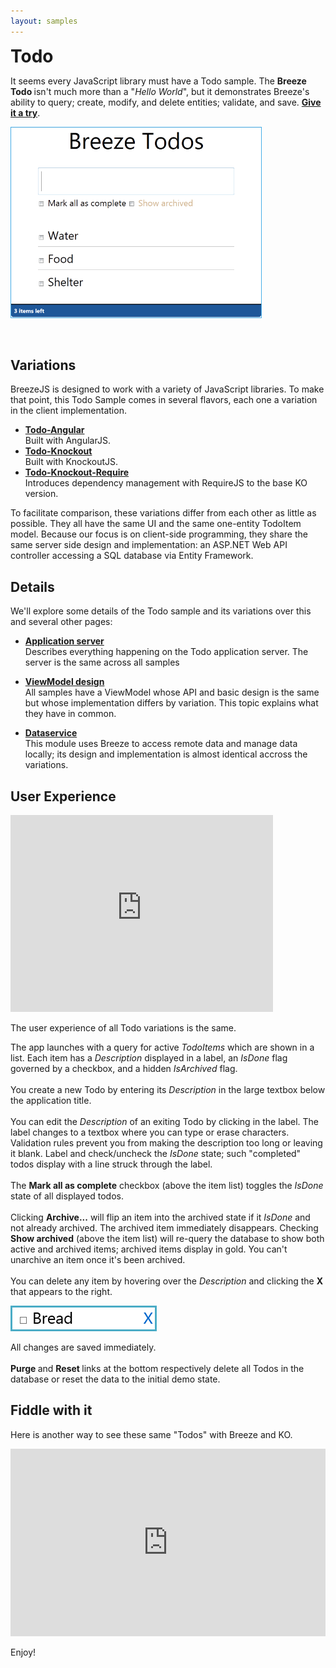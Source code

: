 ```yaml
---
layout: samples
---
```

<h1 style="margin: 8px 0 12px 0;">Todo</h1>

<p>It seems every JavaScript library must have a Todo sample. The <strong>Breeze Todo </strong>isn&#39;t much more than a &quot;<em>Hello World</em>&quot;, but it demonstrates Breeze&#39;s ability to query; create, modify, and delete entities; validate, and save. <a href="http://todo.breezejs.com" target="_blank"><strong>Give it a try</strong></a>.</p>

<p><a href="http://todo.breezejs.com/" target="_blank"><img alt="Breeze Todos" src="/images/samples/breeze-todos.png" style="border: 1px solid rgb(70, 173, 232); max-width: 400px;" /></a></p>

<div style="margin-left: 2em;">&nbsp;</div>

<h2><a name="variations"></a>Variations</h2>

<p>BreezeJS is designed to work with a variety of JavaScript libraries. To make that point, this Todo Sample comes in several flavors, each one a variation in the client implementation.</p>

<ul>
	<li><a href="/samples/todo-angular"><strong>Todo-Angular</strong></a><br />
	Built with AngularJS.</li>
	<li><a href="/samples/todo-knockout"><strong>Todo-Knockout</strong></a><br />
	Built with KnockoutJS.</li>
	<li><a href="/samples/todo-require"><strong>Todo-Knockout-Require</strong></a><br />
	Introduces dependency management with RequireJS to the base KO version.</li>
</ul>

<p>To facilitate comparison, these variations differ from each other as little as possible. They all have the same UI and the same one-entity TodoItem model. Because our focus is on client-side programming, they share the same server side design and implementation: an ASP.NET Web API controller accessing a SQL database via Entity Framework.&nbsp;</p>

<h2><a name="details"></a>Details</h2>

<p>We&#39;ll explore some details of the Todo sample and its variations over this and several other pages:</p>

<ul>
	<li><strong><a href="/samples/todo-server">Application server</a></strong>&nbsp;<br />
	Describes everything happening on the Todo application server. The server is the same across all samples</li>
</ul>

<ul>
	<li><strong><a href="/samples/todo-viewmodel">ViewModel design</a></strong>&nbsp;<br />
	All samples have a ViewModel whose API and basic design is the same but whose implementation differs by variation. This topic explains what they have in common.</li>
</ul>

<ul>
	<li><strong><a href="/samples/todo-dataservice">Dataservice</a></strong>&nbsp;<br />
	This module uses Breeze to access remote data and manage data locally; its design and implementation is almost identical accross the variations.</li>
</ul>

<h2><a name="TodoUx"></a>User Experience</h2>

<p><iframe allowfullscreen="" frameborder="0" height="315" src="http://www.youtube.com/embed/bujYpCf1n4s" width="420"></iframe></p>

<p>The user experience of all Todo variations is the same.</p>

<p>The app launches with a query for active <em>TodoItems </em>which are shown in a list. Each item has a <em>Description </em>displayed in a label, an <em>IsDone </em>flag governed by a checkbox, and a hidden <em>IsArchived </em>flag.<br />
<br />
You create a new Todo by entering its <em>Description </em>in the large textbox below the application title.<br />
<br />
You can edit the <em>Description </em>of an exiting Todo by clicking in the label. The label changes to a textbox where you can type or erase characters. Validation rules prevent you from making the description too long or leaving it blank. Label and check/uncheck the <em>IsDone </em>state; such &quot;completed&quot; todos display with a line struck through the label.<br />
<br />
The <strong>Mark all as complete</strong> checkbox (above the item list) toggles the <em>IsDone </em>state of all displayed todos.<br />
<br />
Clicking <strong>Archive...</strong> will flip an item into the archived state if it <em>IsDone </em>and not already archived. The archived item immediately disappears. Checking <strong>Show archived</strong> (above the item list) will re-query the database to show both active and archived items; archived items display in gold. You can&#39;t unarchive an item once it&#39;s been archived.<br />
<br />
You can delete any item by hovering over the <em>Description </em>and clicking the <strong>X</strong> that appears to the right.</p>

<p><img alt="" src="/images/samples/BreezeTodoRemoveItemSnapshot.png" /></p>

<p>All changes are saved immediately.<br />
<br />
<strong>Purge </strong>and <strong>Reset </strong>links at the bottom respectively delete all Todos in the database or reset the data to the initial demo state.</p>

<h2>Fiddle with it</h2>

<p>Here is another way to see these same &quot;Todos&quot; with Breeze and KO.</p>

<p><iframe allowfullscreen="allowfullscreen" frameborder="0" src="http://jsfiddle.net/IdeaBlade/ExaFM/embedded/js,html,result" style="width: 100%; height: 300px"></iframe></p>

<p>Enjoy!</p>
